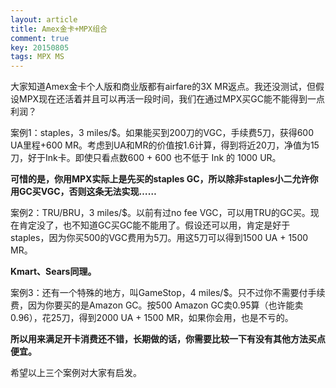 ```yaml
---
layout: article
title: Amex金卡+MPX组合
comment: true
key: 20150805
tags: MPX MS
---
```


大家知道Amex金卡个人版和商业版都有airfare的3X MR返点。我还没测试，但假设MPX现在还活着并且可以再活一段时间，我们在通过MPX买GC能不能得到一点利润？


案例1：staples，3 miles/$。如果能买到200刀的VGC，手续费5刀，获得600 UA里程+600 MR。考虑到UA和MR的价值按1.6计算，得到将近20刀，净值为15刀，好于Ink卡。即使只看点数600 + 600 也不低于 Ink 的 1000 UR。


**可惜的是，你用MPX实际上是先买的staples GC，所以除非staples小二允许你用GC买VGC，否则这条无法实现……**


案例2：TRU/BRU，3 miles/$。以前有过no fee VGC，可以用TRU的GC买。现在肯定没了，也不知道GC买GC能不能用了。假设还可以用，肯定是好于staples，因为你买500的VGC费用为5刀。用这5刀可以得到1500 UA + 1500 MR。


**Kmart、Sears同理。**


案例3：还有一个特殊的地方，叫GameStop，4 miles/$。只不过你不需要付手续费，因为你要买的是Amazon GC。按500 Amazon GC卖0.95算（也许能卖0.96），花25刀，得到2000 UA + 1500 MR，如果你会用，也是不亏的。


**所以用来满足开卡消费还不错，长期做的话，你需要比较一下有没有其他方法买点便宜。**

希望以上三个案例对大家有启发。
